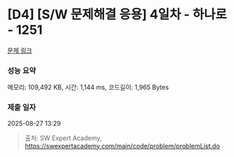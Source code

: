 # [D4] [S/W 문제해결 응용] 4일차 - 하나로 - 1251 

[문제 링크](https://swexpertacademy.com/main/code/problem/problemDetail.do?contestProbId=AV15StKqAQkCFAYD) 

### 성능 요약

메모리: 109,492 KB, 시간: 1,144 ms, 코드길이: 1,965 Bytes

### 제출 일자

2025-08-27 13:29



> 출처: SW Expert Academy, https://swexpertacademy.com/main/code/problem/problemList.do